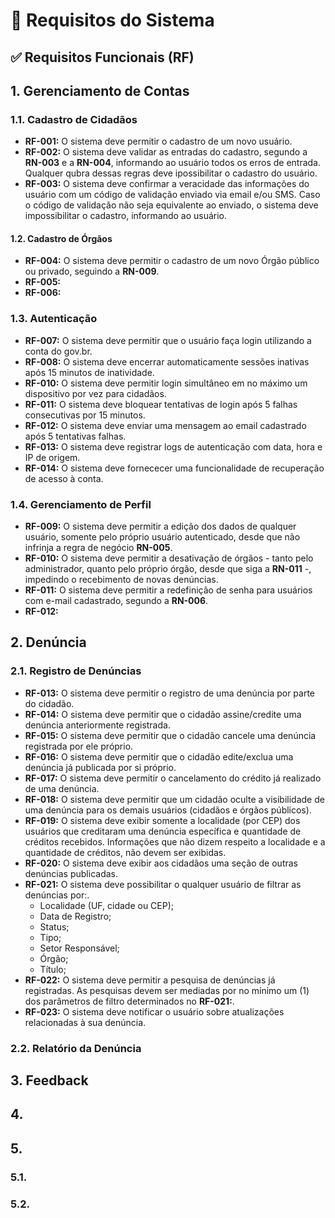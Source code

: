 # 📃 Requisitos do Sistema

## ✅ Requisitos Funcionais (RF)

## 1. Gerenciamento de Contas 

### 1.1. Cadastro de Cidadãos

- **RF-001:** O sistema deve permitir o cadastro de um novo usuário.
- **RF-002:** O sistema deve validar as entradas do cadastro, segundo a **RN-003** e a **RN-004**, informando ao usuário todos os erros de entrada. Qualquer qubra dessas regras deve ipossibilitar o cadastro do usuário.
- **RF-003:** O sistema deve confirmar a veracidade das informações do usuário com um código de validação enviado via email e/ou SMS. Caso o código de validação não seja equivalente ao enviado, o sistema deve impossibilitar o cadastro, informando ao usuário.

#### 1.2. Cadastro de Órgãos
- **RF-004:** O sistema deve permitir o cadastro de um novo Órgão público ou privado, seguindo a **RN-009**.
- **RF-005:** 
- **RF-006:** 

### 1.3. Autenticação

- **RF-007:** O sistema deve permitir que o usuário faça login utilizando a conta do gov.br.
- **RF-008:** O sistema deve encerrar automaticamente sessões inativas após 15 minutos de inatividade.
- **RF-010:** O sistema deve permitir login simultâneo em no máximo um dispositivo por vez para cidadãos.
- **RF-011:** O sistema deve bloquear tentativas de login após 5 falhas consecutivas por 15 minutos.
- **RF-012:** O sistema deve enviar uma mensagem ao email cadastrado após 5 tentativas falhas.
- **RF-013:** O sistema deve registrar logs de autenticação com data, hora e IP de origem.
- **RF-014:** O sistema deve fornececer uma funcionalidade de recuperação de acesso à conta. 

### 1.4. Gerenciamento de Perfil

- **RF-009:** O sistema deve permitir a edição dos dados de qualquer usuário, somente pelo próprio usuário autenticado, desde que não infrinja a regra de negócio **RN-005**.
- **RF-010:** O sistema deve permitir a desativação de órgãos - tanto pelo administrador, quanto pelo próprio órgão, desde que siga a **RN-011** -, impedindo o recebimento de novas denúncias.
- **RF-011:** O sistema deve permitir a redefinição de senha para usuários com e-mail cadastrado, segundo a **RN-006**.
- **RF-012:** 



## 2. Denúncia

### 2.1. Registro de Denúncias

- **RF-013:** O sistema deve permitir o registro de uma denúncia por parte do cidadão.
- **RF-014:** O sistema deve permitir que o cidadão assine/credite uma denúncia anteriormente registrada.
- **RF-015:** O sistema deve permitir que o cidadão cancele uma denúncia registrada por ele próprio.
- **RF-016:** O sistema deve permitir que o cidadão edite/exclua uma denúncia já publicada por si próprio.
- **RF-017:** O sistema deve permitir o cancelamento do crédito já realizado de uma denúncia.
- **RF-018:** O sistema deve permitir que um cidadão oculte a visibilidade de uma denúncia para os demais usuários (cidadãos e órgãos públicos).
- **RF-019:** O sistema deve exibir somente a localidade (por CEP) dos usuários que creditaram uma denúncia específica e quantidade de créditos recebidos. Informações que não dizem respeito a localidade e a quantidade de créditos, não devem ser exibidas. 
- **RF-020:** O sistema deve exibir aos cidadãos uma seção de outras denúncias publicadas.
- **RF-021:** O sistema deve possibilitar o qualquer usuário de filtrar as denúncias por:.
  - Localidade (UF, cidade ou CEP);
  - Data de Registro;
  - Status;
  - Tipo;
  - Setor Responsável;
  - Órgão;
  - Título;
- **RF-022:** O sistema deve permitir a pesquisa de denúncias já registradas. As pesquisas devem ser mediadas por no mínimo um (1) dos parâmetros de filtro determinados no **RF-021:**.
- **RF-023:** O sistema deve notificar o usuário sobre atualizações relacionadas à sua denúncia.
  
### 2.2. Relatório da Denúncia


## 3. Feedback


## 4. 


## 5. 

### 5.1.

### 5.2. 
